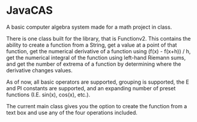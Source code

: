 # JavaCAS
A basic computer algebra system made for a math project in class.

There is one class built for the library, that is Functionv2. This contains the ability to create a function from a String,
get a value at a point of that function, get the numerical derivative of a function using (f(x) - f(x+h)) / h,
get the numerical integral of the function using left-hand Riemann sums,
and get the number of extrema of a function by determining where the derivative changes values.

As of now, all basic operators are supported, grouping is supported, the E and PI constants are supported, and an expanding
number of preset functions (I.E. sin(x), cos(x), etc.).
 
The current main class gives you the option to create the function from a text box and use any of the four operations included.
